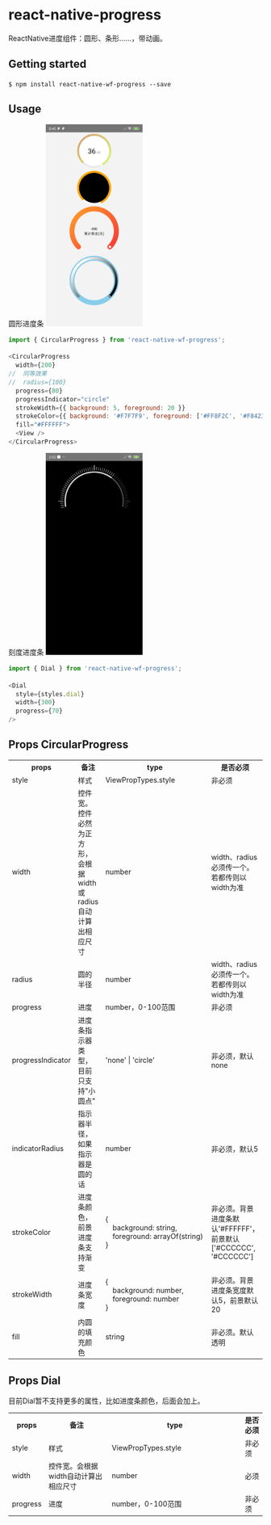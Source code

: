 
# react-native-progress
ReactNative进度组件：圆形、条形......，带动画。

## Getting started

`$ npm install react-native-wf-progress --save`


## Usage
圆形进度条
<img src="https://github.com/wufengyc/react-native-progress/blob/master/example/1.jpg" height=400 />
```javascript
import { CircularProgress } from 'react-native-wf-progress';

<CircularProgress
  width={200}
//  同等效果
//  radius={100}
  progress={80}
  progressIndicator="circle"
  strokeWidth={{ background: 5, foreground: 20 }}
  strokeColor={{ background: '#F7F7F9', foreground: ['#FF8F2C', '#F84238'] }}
  fill="#FFFFFF">
  <View />
</CircularProgress>
```
刻度进度条
<img src="https://github.com/wufengyc/react-native-progress/blob/master/example/2.jpg" height=400 />
```javascript
import { Dial } from 'react-native-wf-progress';

<Dial
  style={styles.dial}
  width={300}
  progress={70}
/>
```


## Props CircularProgress
<table>
  <tr>
    <th>props</th>
    <th>备注</th>
    <th width=250>type</th>
    <th>是否必须</th>
  </tr>
  <tr>
    <td>style</td>
    <td>样式</td>
    <td>ViewPropTypes.style</td>
    <td>非必须</td>
  </tr>
  <tr>
    <td>width</td>
    <td>控件宽。控件必然为正方形，会根据width或radius自动计算出相应尺寸</td>
    <td>number</td>
    <td>width、radius必须传一个。若都传则以width为准</td>
  </tr>
  <tr>
    <td>radius</td>
    <td>圆的半径</td>
    <td>number</td>
    <td>width、radius必须传一个。若都传则以width为准</td>
  </tr>
  <tr>
    <td>progress</td>
    <td>进度</td>
    <td>number，0-100范围</td>
    <td>非必须</td>
  </tr>
  <tr>
    <td>progressIndicator</td>
    <td>进度条指示器类型，目前只支持"小圆点"</td>
    <td>'none' | 'circle'</td>
    <td>非必须，默认none</td>
  </tr>
  <tr>
    <td>indicatorRadius</td>
    <td>指示器半径，如果指示器是圆的话</td>
    <td>number</td>
    <td>非必须，默认5</td>
  </tr>
  <tr>
    <td>strokeColor</td>
    <td>进度条颜色，前景进度条支持渐变</td>
    <td>{<br/>
      &emsp;background: string,<br/>
      &emsp;foreground: arrayOf(string)<br/>
      }
    </td>
    <td>非必须。背景进度条默认'#FFFFFF'，前景默认['#CCCCCC', '#CCCCCC']</td>
  </tr>
  <tr>
    <td>strokeWidth</td>
    <td>进度条宽度</td>
    <td>{<br/>
      &emsp;background: number,<br/>
      &emsp;foreground: number<br/>
      }
    </td>
    <td>非必须。背景进度条宽度默认5，前景默认20</td>
  </tr>
  <tr>
    <td>fill</td>
    <td>内圆的填充颜色</td>
    <td>string</td>
    <td>非必须。默认透明</td>
  </tr>
</table>

## Props Dial
目前Dial暂不支持更多的属性，比如进度条颜色，后面会加上。
<table>
  <tr>
    <th>props</th>
    <th>备注</th>
    <th width=250>type</th>
    <th>是否必须</th>
  </tr>
  <tr>
    <td>style</td>
    <td>样式</td>
    <td>ViewPropTypes.style</td>
    <td>非必须</td>
  </tr>
  <tr>
    <td>width</td>
    <td>控件宽。会根据width自动计算出相应尺寸</td>
    <td>number</td>
    <td>必须</td>
  </tr>
  <tr>
    <td>progress</td>
    <td>进度</td>
    <td>number，0-100范围</td>
    <td>非必须</td>
  </tr>
</table>
